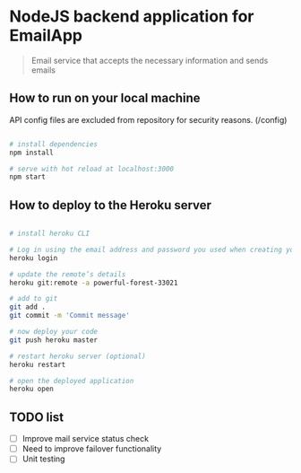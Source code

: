 # NodeJS backend application for EmailApp

> Email service that accepts the necessary information and sends emails

## How to run on your local machine

API config files are excluded from repository for security reasons. (/config)

``` bash

# install dependencies
npm install

# serve with hot reload at localhost:3000
npm start

```

## How to deploy to the Heroku server

``` bash

# install heroku CLI

# Log in using the email address and password you used when creating your Heroku account:
heroku login

# update the remote’s details
heroku git:remote -a powerful-forest-33021

# add to git
git add .
git commit -m 'Commit message'

# now deploy your code
git push heroku master

# restart heroku server (optional)
heroku restart

# open the deployed application
heroku open

```

## TODO list

- [ ] Improve mail service status check
- [ ] Need to improve failover functionality
- [ ] Unit testing
